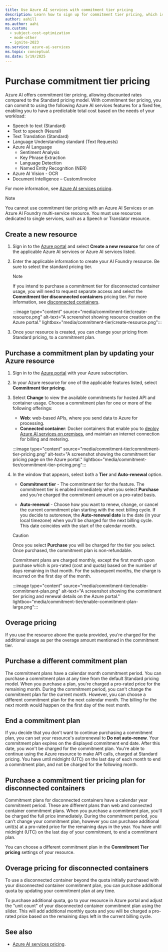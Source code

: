 ```yaml
---
title: Use Azure AI services with commitment tier pricing
description: Learn how to sign up for commitment tier pricing, which is different than Standard pricing.
author: aahill
ms.author: aahi
ms.custom:
  - subject-cost-optimization
  - mode-other
  - ignite-2023
ms.service: azure-ai-services
ms.topic: conceptual
ms.date: 5/19/2025
---
```


# Purchase commitment tier pricing

Azure AI offers commitment tier pricing, allowing discounted rates compared to the Standard pricing model. With commitment tier pricing, you can commit to using the following Azure AI services features for a fixed fee, enabling you to have a predictable total cost based on the needs of your workload:
* Speech to text (Standard)
* Text to speech (Neural)
* Text Translation (Standard)
* Language Understanding standard (Text Requests)
* Azure AI Language
  * Sentiment Analysis
  * Key Phrase Extraction
  * Language Detection
  * Named Entity Recognition (NER)
* Azure AI Vision - OCR
* Document Intelligence – Custom/Invoice

For more information, see [Azure AI services pricing](https://azure.microsoft.com/pricing/details/cognitive-services/).

> [!NOTE]
> You cannot use commitment tier pricing with an Azure AI Services or an Azure AI Foundry multi-service resource. You must use resources dedicated to single services, such as a Speech or Translator resource.

## Create a new resource

1. Sign in to the [Azure portal](https://portal.azure.com) and select **Create a new resource** for one of the applicable Azure AI services or Azure AI services listed.

2. Enter the applicable information to create your AI Foundry resource. Be sure to select the standard pricing tier.

    > [!NOTE]
    > If you intend to purchase a commitment tier for disconnected container usage, you will need to request separate access and select the **Commitment tier disconnected containers** pricing tier. For more information, see [disconnected containers](./containers/disconnected-containers.md).

    :::image type="content" source="media/commitment-tier/create-resource.png" alt-text="A screenshot showing resource creation on the Azure portal." lightbox="media/commitment-tier/create-resource.png":::

3. Once your resource is created, you can change your pricing from Standard pricing, to a commitment plan.

## Purchase a commitment plan by updating your Azure resource

1. Sign in to the [Azure portal](https://portal.azure.com) with your Azure subscription.
2. In your Azure resource for one of the applicable features listed, select **Commitment tier pricing**.
3. Select **Change** to view the available commitments for hosted API and container usage. Choose a commitment plan for one or more of the following offerings:
    * **Web**: web-based APIs, where you send data to Azure for processing.
    * **Connected container**: Docker containers that enable you to [deploy Azure AI services on premises](cognitive-services-container-support.md), and maintain an internet connection for billing and metering.

    :::image type="content" source="media/commitment-tier/commitment-tier-pricing.png" alt-text="A screenshot showing the commitment tier pricing page on the Azure portal." lightbox="media/commitment-tier/commitment-tier-pricing.png":::

4. In the window that appears, select both a **Tier** and **Auto-renewal** option.

    * **Commitment tier** - The commitment tier for the feature. The commitment tier is enabled immediately when you select **Purchase** and you're charged the commitment amount on a pro-rated basis.

    * **Auto-renewal** - Choose how you want to renew, change, or cancel the current commitment plan starting with the next billing cycle. If you decide to autorenew, the **Auto-renewal date** is the date (in your local timezone) when you'll be charged for the next billing cycle. This date coincides with the start of the calendar month.

    > [!CAUTION]
    > Once you select **Purchase** you will be charged for the tier you select. Once purchased, the commitment plan is non-refundable.
    >
    > Commitment plans are charged monthly, except the first month upon purchase which is pro-rated (cost and quota) based on the number of days remaining in that month. For the subsequent months, the charge is incurred on the first day of the month.

    :::image type="content" source="media/commitment-tier/enable-commitment-plan.png" alt-text="A screenshot showing the commitment tier pricing and renewal details on the Azure portal." lightbox="media/commitment-tier/enable-commitment-plan-large.png":::


## Overage pricing

If you use the resource above the quota provided, you're charged for the additional usage as per the overage amount mentioned in the commitment tier.

## Purchase a different commitment plan

The commitment plans have a calendar month commitment period. You can purchase a commitment plan at any time from the default Standard pricing model. When you purchase a plan, you're charged a pro-rated price for the remaining month. During the commitment period, you can't change the commitment plan for the current month. However, you can choose a different commitment plan for the next calendar month. The billing for the next month would happen on the first day of the next month.

## End a commitment plan

If you decide that you don't want to continue purchasing a commitment plan, you can set your resource's autorenewal to **Do not auto-renew**. Your commitment plan expires on the displayed commitment end date. After this date, you won't be charged for the commitment plan. You're able to continue using the Azure resource to make API calls, charged at Standard pricing. You have until midnight (UTC) on the last day of each month to end a commitment plan, and not be charged for the following month.

## Purchase a commitment tier pricing plan for disconnected containers

Commitment plans for disconnected containers have a calendar year commitment period. These are different plans than web and connected container commitment plans. When you purchase a commitment plan, you'll be charged the full price immediately. During the commitment period, you can't change your commitment plan, however you can purchase additional unit(s) at a pro-rated price for the remaining days in the year. You have until midnight (UTC) on the last day of your commitment, to end a commitment plan.

You can choose a different commitment plan in the **Commitment Tier pricing** settings of your resource.

## Overage pricing for disconnected containers

To use a disconnected container beyond the quota initially purchased with your disconnected container commitment plan, you can purchase additional quota by updating your commitment plan at any time. 

To purchase additional quota, go to your resource in Azure portal and adjust the "unit count" of your disconnected container commitment plan using the slider. This will add additional monthly quota and you will be charged a pro-rated price based on the remaining days left in the current billing cycle.

## See also

* [Azure AI services pricing](https://azure.microsoft.com/pricing/details/cognitive-services/).
